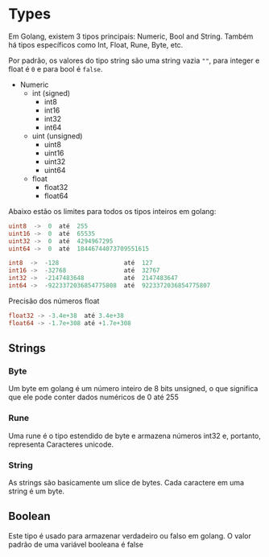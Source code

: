 # Types

Em Golang, existem 3 tipos principais: Numeric, Bool and String.
Também há tipos específicos como Int, Float, Rune, Byte, etc.

Por padrão, os valores do tipo string são uma string vazia `""`, para integer e float é `0` e para bool é `false`.

* Numeric
    * int (signed)
        * int8
        * int16
        * int32
        * int64
    * uint (unsigned)
        * uint8
        * uint16
        * uint32
        * uint64
    * float
        * float32
        * float64

Abaixo estão os limites para todos os tipos inteiros em golang:

```go
uint8  ->  0  até  255
uint16 ->  0  até  65535
uint32 ->  0  até  4294967295
uint64 ->  0  até  18446744073709551615

int8  ->  -128                  até  127
int16 ->  -32768                até  32767
int32 ->  -2147483648           até  2147483647
int64 ->  -9223372036854775808  até  9223372036854775807
```

Precisão dos números float
```go
float32 -> -3.4e+38  até 3.4e+38
float64 -> -1.7e+308 até +1.7e+308
```

## Strings

### Byte
Um byte em golang é um número inteiro de 8 bits unsigned, o que significa que ele pode conter dados numéricos de 0 até 255

### Rune
Uma rune é o tipo estendido de byte e armazena números int32 e, portanto, representa Caracteres unicode.

### String
As strings são basicamente um slice de bytes. Cada caractere em uma string é um byte.

## Boolean
Este tipo é usado para armazenar verdadeiro ou falso em golang. O valor padrão de uma variável booleana é false

